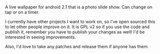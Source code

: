 A live wallpaper for android 2.1 that is a photo slide show. Can change on tap or on a timer.

I currently have other projects I want to work on, so I've open sourced this to let other people improve on it. It is GPL v2 so if you use the code and publish it, remember you have to publish your changes as well! I'd be interested in seeing improvements.

Also, I'd love to take any patches and release them if anyone has them.